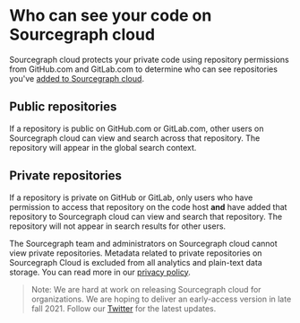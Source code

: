 # Who can see your code on Sourcegraph cloud

Sourcegraph cloud protects your private code using repository permissions from GitHub.com and GitLab.com to determine who can see repositories you've [added to Sourcegraph cloud](../how-to/adding_repositories_to_cloud.md).

## Public repositories
If a repository is public on GitHub.com or GitLab.com, other users on Sourcegraph cloud can view and search across that repository. The repository will appear in the global search context.

## Private repositories 
If a repository is private on GitHub or GitLab, only users who have permission to access that repository on the code host **and** have added that repository to Sourcegraph cloud can view and search that repository. The repository will not appear in search results for other users.

The Sourcegraph team and administrators on Sourcegraph cloud cannot view private repositories. Metadata related to private repositories on Sourcegraph Cloud is excluded from all analytics and plain-text data storage. You can read more in our [privacy policy](https://about.sourcegraph.com/privacy/).

> Note: We are hard at work on releasing Sourcegraph cloud for organizations. We are hoping to deliver an early-access version in late fall 2021. Follow our [Twitter](https://twitter.com/sourcegraph) for the latest updates. 

